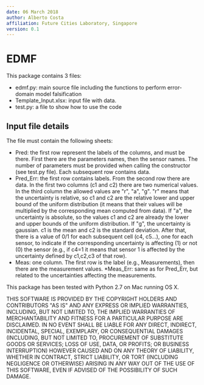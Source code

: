 ```yaml
--- 
date: 06 March 2018
author: Alberto Costa
affiliation: Future Cities Laboratory, Singapore
version: 0.1
---
```


# EDMF
This package contains 3 files:
* edmf.py: main source file including the functions to perform error-domain model falsification
* Template_Input.xlsx: input file with data. 
* test.py: a file to show how to use the code

## Input file details
The file must contain the following sheets:
* Pred: the first row represent the labels of the columns, and must be there. First there are the parameters names, then the sensor names. The number of parameters must be provided when calling the constructor (see test.py file). Each subsequent row contains data.
* Pred_Err: the first row contains labels. From the second row there are data. In the first two columns (c1 and c2) there are two numerical values. In the third column the allowed values are "r", "a", "g". "r" means that the uncertainty is relative, so c1 and c2 are the relative lower and upper bound of the uniform distribution (it means that their values will be multiplied by the corresponding mean computed from data). If "a", the uncertainty is absolute, so the values c1 and c2 are already the lower and upper bounds of the uniform distribution. If "g", the uncertainty is gaussian. c1 is the mean and c2 is the standard deviation. After that, there is a value of 0/1 for each subsequent cell (c4, c5...), one for each sensor, to indicate if the corresponding uncertainty is affecting (1) or not (0) the sensor (e.g., if c4=1 it means that sensor 1 is affected by the uncertainty defined by c1,c2,c3 of that row). 
* Meas: one column. The first row is the label (e.g., Measurements), then there are the measurement values.
*Meas_Err: same as for Pred_Err, but related to the uncertainties affecting the measurements.





This package has been tested with Python 2.7 on Mac running OS X.



THIS SOFTWARE IS PROVIDED BY THE COPYRIGHT HOLDERS AND CONTRIBUTORS
"AS IS" AND ANY EXPRESS OR IMPLIED WARRANTIES, INCLUDING, BUT NOT
LIMITED TO, THE IMPLIED WARRANTIES OF MERCHANTABILITY AND FITNESS FOR
A PARTICULAR PURPOSE ARE DISCLAIMED. IN NO EVENT SHALL <COPYRIGHT
HOLDER> BE LIABLE FOR ANY DIRECT, INDIRECT, INCIDENTAL, SPECIAL,
EXEMPLARY, OR CONSEQUENTIAL DAMAGES (INCLUDING, BUT NOT LIMITED TO,
PROCUREMENT OF SUBSTITUTE GOODS OR SERVICES; LOSS OF USE, DATA, OR
PROFITS; OR BUSINESS INTERRUPTION) HOWEVER CAUSED AND ON ANY THEORY OF
LIABILITY, WHETHER IN CONTRACT, STRICT LIABILITY, OR TORT (INCLUDING
NEGLIGENCE OR OTHERWISE) ARISING IN ANY WAY OUT OF THE USE OF THIS
SOFTWARE, EVEN IF ADVISED OF THE POSSIBILITY OF SUCH DAMAGE.
